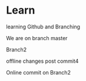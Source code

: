 Learn
=====

learning Github and Branching



We are on branch master

Branch2


offline changes post commit4

Online commit on Branch2 

